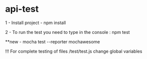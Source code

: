 # api-test


1 - Install project - npm install

2 - To run the test you need to type in the console : npm test

**new  - mocha test --reporter mochawesome


!!! For complete testing of files /test/test.js  change global variables